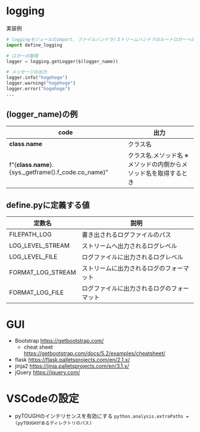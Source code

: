 # logging
実装例
```python
# loggingモジュールのimport, ファイルハンドラ/ストリームハンドラのルートロガーへの紐付けがdefine_logging内部で予め行われる
import define_logging

# ロガーの取得
logger = logging.getLogger($(logger_name))

# メッセージの出力
logger.info("hogehoge")
logger.warning("hogehoge")
logger.error("hogehoge")
...
```
## (logger_name)の例
|code|出力|
|-|-| 
|__class__.__name__ | クラス名|
|f"{__class__.__name__}.{sys._getframe().f_code.co_name}" | クラス名.メソッド名 ※メソッドの内側からメソッド名を取得するとき|

## define.pyに定義する値
|定数名|説明|
|-|-|
|FILEPATH_LOG|書き出されるログファイルのパス|
|LOG_LEVEL_STREAM|ストリームへ出力されるログレベル|
|LOG_LEVEL_FILE|ログファイルに出力されるログレベル|
|FORMAT_LOG_STREAM|ストリームに出力されるログのフォーマット|
|FORMAT_LOG_FILE|ログファイルに出力されるログのフォーマット|


# GUI
- Bootstrap https://getbootstrap.com/
    - cheat sheet  https://getbootstrap.com/docs/5.2/examples/cheatsheet/
- flask https://flask.palletsprojects.com/en/2.1.x/
- jinja2 https://jinja.palletsprojects.com/en/3.1.x/
- jQuery https://jquery.com/

# VSCodeの設定
* pyTOUGHのインテリセンスを有効にする
```python.analysis.extraPaths = (pyTOUGHがあるディレクトリのパス)```

